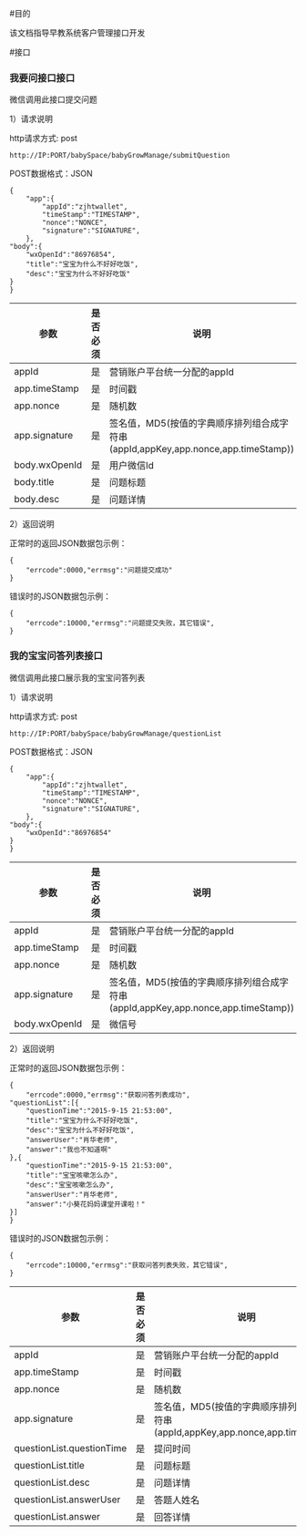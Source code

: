 #目的

该文档指导早教系统客户管理接口开发

#接口 

### 我要问接口接口

微信调用此接口提交问题

1）请求说明

http请求方式: post

    http://IP:PORT/babySpace/babyGrowManage/submitQuestion



POST数据格式：JSON

    {
        "app":{
            "appId":"zjhtwallet",
            "timeStamp":"TIMESTAMP",
            "nonce":"NONCE",
            "signature":"SIGNATURE",
        },
	"body":{
	    "wxOpenId":"86976854",
	    "title":"宝宝为什么不好好吃饭",
	    "desc":"宝宝为什么不好好吃饭"
	}
    }


参数|是否必须|说明
----|----|-----
appId|是|营销账户平台统一分配的appId
app.timeStamp|是|时间戳
app.nonce|是|随机数
app.signature|是|签名值，MD5(按值的字典顺序排列组合成字符串(appId,appKey,app.nonce,app.timeStamp))
body.wxOpenId|是|用户微信Id
body.title|是|问题标题
body.desc|是|问题详情

2）返回说明

正常时的返回JSON数据包示例：

    {
        "errcode":0000,"errmsg":"问题提交成功"
    }


错误时的JSON数据包示例：

    {
        "errcode":10000,"errmsg":"问题提交失败，其它错误",
    }


### 我的宝宝问答列表接口

微信调用此接口展示我的宝宝问答列表

1）请求说明

http请求方式: post

    http://IP:PORT/babySpace/babyGrowManage/questionList



POST数据格式：JSON

    {
        "app":{
            "appId":"zjhtwallet",
            "timeStamp":"TIMESTAMP",
            "nonce":"NONCE",
            "signature":"SIGNATURE",
        },
	"body":{
	    "wxOpenId":"86976854"
	}
    }


参数|是否必须|说明
----|----|-----
appId|是|营销账户平台统一分配的appId
app.timeStamp|是|时间戳
app.nonce|是|随机数
app.signature|是|签名值，MD5(按值的字典顺序排列组合成字符串(appId,appKey,app.nonce,app.timeStamp))
body.wxOpenId|是|微信号

2）返回说明

正常时的返回JSON数据包示例：

    {
        "errcode":0000,"errmsg":"获取问答列表成功",
	"questionList":[{
	    "questionTime":"2015-9-15 21:53:00",
	    "title":"宝宝为什么不好好吃饭",
	    "desc":"宝宝为什么不好好吃饭",
	    "answerUser":"肖华老师",
	    "answer":"我也不知道啊"
	},{
	    "questionTime":"2015-9-15 21:53:00",
	    "title":"宝宝咳嗽怎么办",
	    "desc":"宝宝咳嗽怎么办",
	    "answerUser":"肖华老师",
	    "answer":"小葵花妈妈课堂开课啦！"
	}]
    }


错误时的JSON数据包示例：

    {
        "errcode":10000,"errmsg":"获取问答列表失败，其它错误",
    }


参数|是否必须|说明
----|----|-----
appId|是|营销账户平台统一分配的appId
app.timeStamp|是|时间戳
app.nonce|是|随机数
app.signature|是|签名值，MD5(按值的字典顺序排列组合成字符串(appId,appKey,app.nonce,app.timeStamp))
questionList.questionTime|是|提问时间
questionList.title|是|问题标题
questionList.desc|是|问题详情
questionList.answerUser|是|答题人姓名
questionList.answer|是|回答详情
